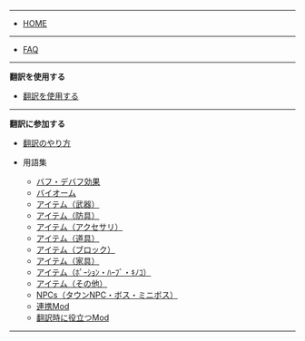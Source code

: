 <!-- markdownlint-disable MD036 -->
___

- [HOME](Home)

___

- [FAQ](FAQ)
___

**翻訳を使用する**

- [翻訳を使用する](https://github.com/ExternalLocalizer/TMLHonyaku/wiki#翻訳を使用する)

___

**翻訳に参加する**

- [翻訳のやり方](翻訳のやり方)

- 用語集
  - [バフ・デバフ効果](用語集-バフ・デバフ効果)
  - [バイオーム](用語集-バイオーム)
  - [アイテム（武器）](用語集-アイテム（武器）)
  - [アイテム（防具）](用語集-アイテム（防具）)
  - [アイテム（アクセサリ）](用語集-アイテム（アクセサリ）)
  - [アイテム（道具）](用語集-アイテム（道具）)
  - [アイテム（ブロック）](用語集-アイテム（ブロック）)
  - [アイテム（家具）](用語集-アイテム（家具）)
  - [アイテム（ﾎﾟｰｼｮﾝ・ﾊｰﾌﾞ・ｷﾉｺ）](用語集-アイテム（ポーション・ハーブ・キノコ）)
  - [アイテム（その他）](用語集-アイテム（その他）)
  - [NPCs（タウンNPC・ボス・ミニボス）](用語集-NPC（タウンNPC・ボス・ミニボス）)
  - [連携Mod](用語集-連携Mod)
  - [翻訳時に役立つMod](用語集-翻訳時に役立つMod)

___
